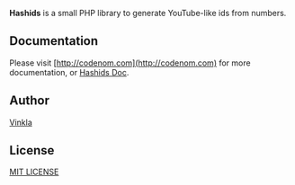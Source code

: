 **Hashids** is a small PHP library to generate YouTube-like ids from numbers.

## Documentation
Please visit [http://codenom.com](http://codenom.com) for more documentation, or [Hashids Doc](https://github.com/vinkla/hashids/blob/master/README.md).

## Author
[Vinkla](https://github.com/vinkla/hashids)

## License
[MIT LICENSE](https://github.com/vinkla/hashids/blob/master/LICENSE)